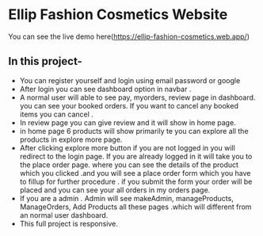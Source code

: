 # Ellip Fashion Cosmetics Website
 You can see the live demo here(https://ellip-fashion-cosmetics.web.app/)

 ## In this project-
 * You can register yourself and login using email password or google 
 * After login you can see dashboard option in navbar . 
 * A normal user  will able to see pay, myorders, review page in dashboard. you can see your booked orders. If you want to cancel any booked items you can cancel .
 * In review page you can give review and it will show in home page.
 * in home page 6 products will show primarily te you can explore all the products in explore more page. 
 * After clicking explore more button if you are not logged in you will redirect to the login page. If you are already logged in it will take you to the place order page. where you can see the details of the product which you clicked .and you will see a place order form which you have to  fillup for further procedure . if you submit the form your order will be placed and you can see your all orders in my orders page.
 * If you are a admin . Admin will see makeAdmin, manageProducts, ManageOrders, Add Products all these pages .which will different from an normal user dashboard. 
 * This full project is responsive.
 
